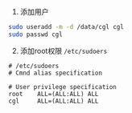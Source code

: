 1. 添加用户
``` bash
sudo useradd -m -d /data/cgl cgl
sudo passwd cgl
```
2. 添加root权限
`/etc/sudoers`
```
# /etc/sudoers
# Cmnd alias specification

# User privilege specification
root    ALL=(ALL:ALL) ALL
cgl     ALL=(ALL:ALL) ALL
```